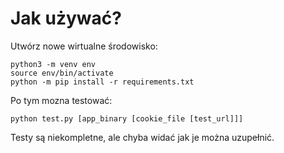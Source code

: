 # Jak używać?

Utwórz nowe wirtualne środowisko:

```
python3 -m venv env
source env/bin/activate
python -m pip install -r requirements.txt
```

Po tym mozna testować:
```
python test.py [app_binary [cookie_file [test_url]]]
```

Testy są niekompletne, ale chyba widać jak je można uzupełnić.
